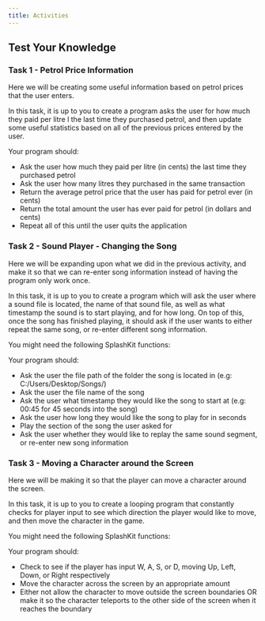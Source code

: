 ```yaml
---
title: Activities
---
```


## Test Your Knowledge

### Task 1 - Petrol Price Information

Here we will be creating some useful information based on petrol prices that the user enters.

In this task, it is up to you to create a program asks the user for how much they paid per litre l the last time they purchased petrol, and then update some useful statistics based on all of the previous prices entered by the user.

Your program should:

- Ask the user how much they paid per litre (in cents) the last time they purchased petrol
- Ask the user how many litres they purchased in the same transaction
- Return the average petrol price that the user has paid for petrol ever (in cents)
- Return the total amount the user has ever paid for petrol (in dollars and cents)
- Repeat all of this until the user quits the application

### Task 2 - Sound Player - Changing the Song

Here we will be expanding upon what we did in the previous activity, and make it so that we can re-enter song information instead of having the program only work once.

In this task, it is up to you to create a program which will ask the user where a sound file is located, the name of that sound file, as well as what timestamp the sound is to start playing, and for how long. On top of this, once the song has finished playing, it should ask if the user wants to either repeat the same song, or re-enter different song information.

You might need the following SplashKit functions:

Your program should:

- Ask the user the file path of the folder the song is located in (e.g: C:/Users/Desktop/Songs/)
- Ask the user the file name of the song
- Ask the user what timestamp they would like the song to start at (e.g: 00:45 for 45 seconds into the song)
- Ask the user how long they would like the song to play for in seconds
- Play the section of the song the user asked for
- Ask the user whether they would like to replay the same sound segment, or re-enter new song information

### Task 3 - Moving a Character around the Screen

Here we will be making it so that the player can move a character around the screen.

In this task, it is up to you to create a looping program that constantly checks for player input to see which direction the player would like to move, and then move the character in the game.

You might need the following SplashKit functions:


Your program should:

- Check to see if the player has input W, A, S, or D, moving Up, Left, Down, or Right respectively
- Move the character across the screen by an appropriate amount
- Either not allow the character to move outside the screen boundaries OR make it so the character teleports to the other side of the screen when it reaches the boundary
